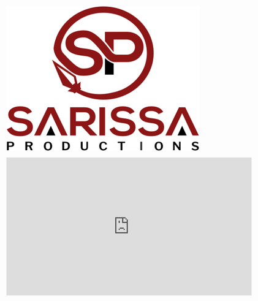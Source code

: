 ![Sarissa Productions Logo](/sarissaproductionslogo.png "Sarissa Productions")


<iframe title="vimeo-player" src="https://player.vimeo.com/video/589880371?h=cc0e760919" width="640" height="360" frameborder="0" allowfullscreen></iframe>
